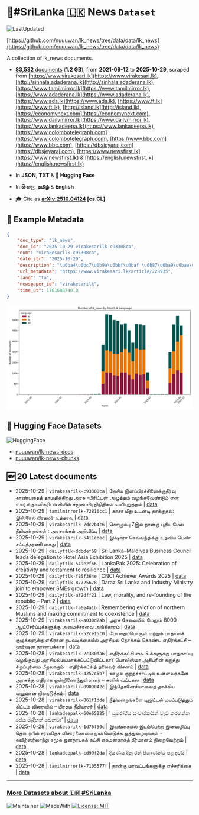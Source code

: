 # 📄#SriLanka 🇱🇰 News `Dataset`

![LastUpdated](https://img.shields.io/badge/last_updated-2025--10--29_03:46:34-green)

[https://github.com/nuuuwan/lk_news/tree/data/data/lk_news](https://github.com/nuuuwan/lk_news/tree/data/data/lk_news)

A collection of lk_news documents.

- [**83,532** documents](https://github.com/nuuuwan/lk_news/tree/data/data/lk_news) (**1.2 GB**), from **2021-09-12** to **2025-10-29**, scraped from [https://www.virakesari.lk](https://www.virakesari.lk), [http://sinhala.adaderana.lk](http://sinhala.adaderana.lk), [https://www.tamilmirror.lk](https://www.tamilmirror.lk), [https://www.adaderana.lk](https://www.adaderana.lk), [https://www.ada.lk](https://www.ada.lk), [https://www.ft.lk](https://www.ft.lk), [http://island.lk](http://island.lk), [https://economynext.com](https://economynext.com), [https://www.dailymirror.lk](https://www.dailymirror.lk), [https://www.lankadeepa.lk](https://www.lankadeepa.lk), [https://www.colombotelegraph.com](https://www.colombotelegraph.com), [https://www.bbc.com](https://www.bbc.com), [https://dbsjeyaraj.com](https://dbsjeyaraj.com), [https://www.newsfirst.lk](https://www.newsfirst.lk) & [https://english.newsfirst.lk](https://english.newsfirst.lk)

- In **JSON**, **TXT** & **🤗 Hugging Face**

- In **සිංහල**, **தமிழ்** & **English**

- 🎓 Cite as **[arXiv:2510.04124](https://arxiv.org/abs/2510.04124) [cs.CL]**

## 📝 Example Metadata

```json
{
    "doc_type": "lk_news",
    "doc_id": "2025-10-29-virakesarilk-c93308ca",
    "num": "virakesarilk-c93308ca",
    "date_str": "2025-10-29",
    "description": "\u0ba4\u0bc7\u0b9a\u0bbf\u0baf \u0b87\u0ba9\u0baa\u0bcd\u0baa\u0bbf\u0bb0\u0b9a\u0bcd\u0b9a\u0bbf\u0ba9\u0bc8\u0b95\u0bcd\u0b95\u0bc1\u0ba4\u0bc0\u0bb0\u0bcd\u0bb5\u0bc1 \u0b95\u0bbe\u0ba3\u0bcd\u0baa\u0ba4\u0bc8\u0ba4\u0bcd \u0ba4\u0bbe\u0bae\u0ba4\u0bbf\u0b95\u0bcd\u0b95\u0bbf\u0bb1\u0ba4\u0bc1 \u0b85\u0bb0\u0b9a\u0bc1 -\u0baa\u0bbf\u0bb0\u0bbf\u0b9f\u0bcd\u0b9f\u0ba9\u0bcd \u0b85\u0bb4\u0bc1\u0ba4\u0bcd\u0ba4\u0bae\u0bcd \u0bb5\u0bb4\u0b99\u0bcd\u0b95\u0bb5\u0bc7\u0ba3\u0bcd\u0b9f\u0bc1\u0bae\u0bcd \u0b8e\u0ba9 \u0b89\u0baf\u0bb0\u0bcd\u0bb8\u0bcd\u0ba4\u0bbe\u0ba9\u0bbf\u0b95\u0bb0\u0bbf\u0b9f\u0bae\u0bcd \u0b9a\u0bbf\u0bb5\u0bbf\u0bb2\u0bcd \u0b9a\u0bae\u0bc2\u0b95\u0baa\u0bcd\u0baa\u0bbf\u0bb0\u0ba4\u0bbf\u0ba8\u0bbf\u0ba4\u0bbf\u0b95\u0bb3\u0bcd \u0bb5\u0bb2\u0bbf\u0baf\u0bc1\u0bb1\u0bc1\u0ba4\u0bcd\u0ba4\u0bb2\u0bcd",
    "url_metadata": "https://www.virakesari.lk/article/228935",
    "lang": "ta",
    "newspaper_id": "virakesarilk",
    "time_ut": 1761688740.0
}
```

![Chart](https://raw.githubusercontent.com/nuuuwan/lk_news/refs/heads/data/data/lk_news/docs_by_month_and_lang.png)

## 🤗 Hugging Face Datasets

![HuggingFace](https://img.shields.io/badge/-HuggingFace-FDEE21?style=for-the-badge&logo=HuggingFace)

- [nuuuwan/lk-news-docs](https://huggingface.co/datasets/nuuuwan/lk-news-docs)
- [nuuuwan/lk-news-chunks](https://huggingface.co/datasets/nuuuwan/lk-news-chunks)

## 🆕 20 Latest documents

- 2025-10-29 | `virakesarilk-c93308ca` | தேசிய இனப்பிரச்சினைக்குதீர்வு காண்பதைத் தாமதிக்கிறது அரசு -பிரிட்டன் அழுத்தம் வழங்கவேண்டும் என உயர்ஸ்தானிகரிடம் சிவில் சமூகப்பிரதிநிதிகள் வலியுறுத்தல் | [data](https://github.com/nuuuwan/lk_news/tree/data/data/lk_news/2020s/2025/2025-10-29-virakesarilk-c93308ca)
- 2025-10-29 | `tamilmirrorlk-72816cc1` | காசா மீது உடனடி தாக்குதல்: இஸ்ரேல் பிரதமர் உத்தரவு | [data](https://github.com/nuuuwan/lk_news/tree/data/data/lk_news/2020s/2025/2025-10-29-tamilmirrorlk-72816cc1)
- 2025-10-29 | `virakesarilk-7dc2b4c6` | கொழும்பு 7இல் நான்கு புதிய மேல் நீதிமன்றங்கள் : அரசாங்கம் அறிவிப்பு | [data](https://github.com/nuuuwan/lk_news/tree/data/data/lk_news/2020s/2025/2025-10-29-virakesarilk-7dc2b4c6)
- 2025-10-29 | `virakesarilk-5411ebec` | இஷாரா செவ்வந்திக்கு உதவிய பெண் சட்டத்தரணி கைது | [data](https://github.com/nuuuwan/lk_news/tree/data/data/lk_news/2020s/2025/2025-10-29-virakesarilk-5411ebec)
- 2025-10-29 | `dailyftlk-ddbdef69` | Sri Lanka–Maldives Business Council leads delegation to Hotel Asia Exhibition 2025 | [data](https://github.com/nuuuwan/lk_news/tree/data/data/lk_news/2020s/2025/2025-10-29-dailyftlk-ddbdef69)
- 2025-10-29 | `dailyftlk-549e2f66` | LankaPak 2025: Celebration of creativity and testament to resilience | [data](https://github.com/nuuuwan/lk_news/tree/data/data/lk_news/2020s/2025/2025-10-29-dailyftlk-549e2f66)
- 2025-10-29 | `dailyftlk-f85f364e` | CNCI Achiever Awards 2025 | [data](https://github.com/nuuuwan/lk_news/tree/data/data/lk_news/2020s/2025/2025-10-29-dailyftlk-f85f364e)
- 2025-10-29 | `dailyftlk-87725678` | Daraz Sri Lanka and Industry Ministry join to empower SMEs growth | [data](https://github.com/nuuuwan/lk_news/tree/data/data/lk_news/2020s/2025/2025-10-29-dailyftlk-87725678)
- 2025-10-29 | `dailyftlk-af2dff21` | Law, morality, and re-founding of the republic – Part 2 | [data](https://github.com/nuuuwan/lk_news/tree/data/data/lk_news/2020s/2025/2025-10-29-dailyftlk-af2dff21)
- 2025-10-29 | `dailyftlk-fa6e4a1b` | Remembering eviction of northern Muslims and making commitment to coexistence | [data](https://github.com/nuuuwan/lk_news/tree/data/data/lk_news/2020s/2025/2025-10-29-dailyftlk-fa6e4a1b)
- 2025-10-29 | `virakesarilk-a030d7ab` | அரச சேவையில் மேலும் 8000 ஆட்சேர்ப்புக்களுக்கு அமைச்சரவை அங்கீகாரம் | [data](https://github.com/nuuuwan/lk_news/tree/data/data/lk_news/2020s/2025/2025-10-29-virakesarilk-a030d7ab)
- 2025-10-29 | `virakesarilk-52ce15c0` | போதைப்பொருள் மற்றும் பாதாளக் குழுக்களுக்கு எதிரான நடவடிக்கையில் அரசியல் நோக்கம் கொண்ட எதிர்க்கட்சி – ஹர்ஷன நாணயக்கார | [data](https://github.com/nuuuwan/lk_news/tree/data/data/lk_news/2020s/2025/2025-10-29-virakesarilk-52ce15c0)
- 2025-10-28 | `virakesarilk-2c330da6` | எதிர்க்கட்சி எம்.பி.க்களுக்கு பாதுகாப்பு வழங்குவது அரசியல்மயமாக்கப்பட்டுவிட்டதா? பொலிஸ்மா அதிபரின் கருத்து சிறப்புரிமை மீறலாகும் - எதிர்க்கட்சித் தலைவர் விசனம் | [data](https://github.com/nuuuwan/lk_news/tree/data/data/lk_news/2020s/2025/2025-10-28-virakesarilk-2c330da6)
- 2025-10-28 | `virakesarilk-4257c5b7` | ஊழல் குற்றச்சாட்டில் உள்ளவர்களே அரசுக்கு எதிராக ஒன்றிணைந்துள்ளனர் – சுனில் வட்டகல | [data](https://github.com/nuuuwan/lk_news/tree/data/data/lk_news/2020s/2025/2025-10-28-virakesarilk-4257c5b7)
- 2025-10-28 | `virakesarilk-0909042c` | இந்தோனேசியாவைத் தாக்கிய வலுவான நிலநடுக்கம் | [data](https://github.com/nuuuwan/lk_news/tree/data/data/lk_news/2020s/2025/2025-10-28-virakesarilk-0909042c)
- 2025-10-28 | `virakesarilk-861f1dde` | நீதிமன்றங்களை டிஜிட்டல் மயப்படுத்தும் திட்டம் விரைவில் – பிரதம நீதியரசர் | [data](https://github.com/nuuuwan/lk_news/tree/data/data/lk_news/2020s/2025/2025-10-28-virakesarilk-861f1dde)
- 2025-10-28 | `lankadeepalk-60e65225` | ’ යුරෝපීය සංචාරකයින් වැඩි කරගන්න රජය මැදිහත් වෙනවා’ | [data](https://github.com/nuuuwan/lk_news/tree/data/data/lk_news/2020s/2025/2025-10-28-lankadeepalk-60e65225)
- 2025-10-28 | `virakesarilk-1d76f50c` | இலங்கையில் இடம்பெற்ற இனவழிப்பு தொடர்பில் சர்வதேச விசாரணையை முன்னெடுக்க ஒத்துழையுங்கள் - சுவிற்ஸர்லாந்து சமூக ஜனநாயகக் கட்சி ஏகமனதாகத் தீர்மானம் நிறைவேற்றம் | [data](https://github.com/nuuuwan/lk_news/tree/data/data/lk_news/2020s/2025/2025-10-28-virakesarilk-1d76f50c)
- 2025-10-28 | `lankadeepalk-cd99f2da` | දියණිය දීනූ රන් පියාණන්ට පළඳවයි | [data](https://github.com/nuuuwan/lk_news/tree/data/data/lk_news/2020s/2025/2025-10-28-lankadeepalk-cd99f2da)
- 2025-10-28 | `tamilmirrorlk-7105577f` | நான்கு மாவட்டங்களுக்கு எச்சரிக்கை | [data](https://github.com/nuuuwan/lk_news/tree/data/data/lk_news/2020s/2025/2025-10-28-tamilmirrorlk-7105577f)

---

### [More Datasets about 🇱🇰 #SriLanka](https://github.com/nuuuwan/lk_datasets)

![Maintainer](https://img.shields.io/badge/maintainer-nuuuwan-red)
![MadeWith](https://img.shields.io/badge/made_with-python-blue)
[![License: MIT](https://img.shields.io/badge/License-MIT-yellow.svg)](https://opensource.org/licenses/MIT)
